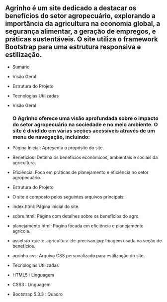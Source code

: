  ## Agrinho é um site dedicado a destacar os benefícios do setor agropecuário, explorando a importância da agricultura na economia global, a segurança alimentar, a geração de empregos, e práticas sustentáveis. O site utiliza o framework Bootstrap para uma estrutura responsiva e estilização.

* Sumário
* Visão Geral
* Estrutura do Projeto
* Tecnologias Utilizadas
* Visão Geral
  ### O Agrinho oferece uma visão aprofundada sobre o impacto do setor agropecuário na sociedade e no meio ambiente. O site é dividido em várias seções acessíveis através de um menu de navegação, incluindo:

* Página Inicial: Apresenta o propósito do site.
* Benefícios: Detalha os benefícios econômicos, ambientais e sociais da agricultura.
* Eficiência: Foca em práticas de planejamento e eficiência no setor agropecuário.
* Estrutura do Projeto
* O site é composto pelos seguintes arquivos principais:
* index.html: Página inicial do site.
* sobre.html: Página com detalhes sobre os benefícios do agro.
* planejamento.html: Página focada em eficiência e planejamento agrícola.
* assets/o-que-e-agricultura-de-precisao.jpg: Imagem usada na seção de benefícios.
* agrinho.css: Arquivo CSS personalizado para estilização do site.
* Tecnologias Utilizadas
* HTML5 : Linguagem
* CSS3 : Linguagem
* Bootstrap 5.3.3 : Quadro
